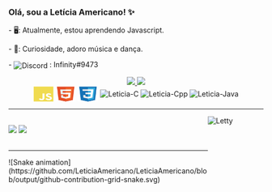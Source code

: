 <!DOCTYPE html>
<html>
  <head>
    <meta charset="UTF-8">
    <link rel="stylesheet" href="https://cdn.jsdelivr.net/gh/devicons/devicon@v2.12.0/devicon.min.css">
  </head>
  <body>
    <h3>Olá, sou a Letícia Americano! ✨</h3>
    <p>- 🖥️: Atualmente, estou aprendendo Javascript.</p>
    <p>- 🌟: Curiosidade, adoro música e dança.</p>
    <p>- <img align="center" alt="Discord" height="20" width="20" src="https://img.icons8.com/color/48/000000/discord-logo.png"> : Infinity#9473</p>
    <div align="center">
      <a href="https://github.com/LeticiaAmericano">
      <img height="180em" src="https://github-readme-stats.vercel.app/api?username=LeticiaAmericano&show_icons=true&theme=dracula&include_all_commits=true&count_private=true">
      <img height="180em" src="https://github-readme-stats.vercel.app/api/top-langs/?username=LeticiaAmericano&layout=compact&langs_count=7&theme=dracula"> </a>
    </div>
    <div align="center">
      <img align="center" alt="Leticia-Js" height="30" width="40" src="https://raw.githubusercontent.com/devicons/devicon/master/icons/javascript/javascript-plain.svg">
      <img align="center" alt="Leticia-HTML" height="30" width="40" src="https://raw.githubusercontent.com/devicons/devicon/master/icons/html5/html5-original.svg">
      <img align="center" alt="Leticia-CSS" height="30" width="40" src="https://raw.githubusercontent.com/devicons/devicon/master/icons/css3/css3-original.svg">
      <img align="center" alt="Leticia-C" height="30" width="40" src="https://cdn.jsdelivr.net/gh/devicons/devicon/icons/c/c-original.svg">
      <img align="center" alt="Leticia-Cpp" height="30" width="40" src="https://cdn.jsdelivr.net/gh/devicons/devicon/icons/cplusplus/cplusplus-original.svg">
      <img align="center" alt="Leticia-Java" height="30" width="30" src="https://cdn.jsdelivr.net/gh/devicons/devicon/icons/java/java-original-wordmark.svg">
    </div>
    <hr>
    <div>
      <img align="right" alt="Letty" height="110" width="110" src="https://i.picasion.com/pic91/4896977f1df55c5c9c5c5b2757194713.gif">
      <br>
      <a href="https://www.instagram.com/lettyamericano/" target="_blank"><img src="https://img.shields.io/badge/-Instagram-%23E4405F?style=for-the-badge&logo=instagram&logoColor=white" target="_blank"></a>
      <a href="https://www.linkedin.com/in/let%C3%ADcia-americano-lucas-2187541b9/" target="_blank"><img src="https://img.shields.io/badge/-LinkedIn-%230077B5?style=for-the-badge&logo=linkedin&logoColor=white" target="_blank"></a> 
    </div>
    <br>
    <hr>
    ![Snake animation](https://github.com/LeticiaAmericano/LeticiaAmericano/blob/output/github-contribution-grid-snake.svg)
  </body>
</html>

